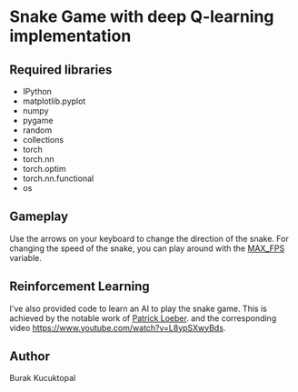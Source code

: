 # Snake Game with deep Q-learning implementation

## Required libraries
<ul>
    <li>IPython</li>
    <li>matplotlib.pyplot</li>
    <li>numpy</li>
    <li>pygame</li>
    <li>random</li>
    <li>collections</li>
    <li>torch</li>
    <li>torch.nn</li>
    <li>torch.optim</li>
    <li>torch.nn.functional</li>
    <li>os</li>
</ul>

## Gameplay
Use the arrows on your keyboard to change the direction of the snake. For changing the speed of the snake, you can play around with the <a href="https://github.com/BurakKTopal/SmallPythonProjects/blob/main/SnakeGame/Main.py#L5">MAX_FPS</a> variable. 

## Reinforcement Learning
I've also provided code to learn an AI to play the snake game. This is achieved by the notable work of <a href="https://github.com/patrickloeber">Patrick Loeber</a>. and the corresponding video https://www.youtube.com/watch?v=L8ypSXwyBds.

 ## Author
 <footer>Burak Kucuktopal</footer>
